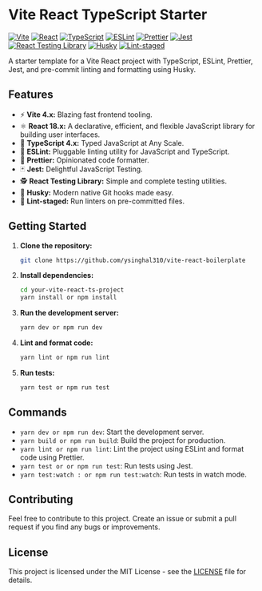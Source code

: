# Vite React TypeScript Starter

[![Vite](https://img.shields.io/badge/Vite-2.x-brightgreen?logo=vite)](https://vitejs.dev/)
[![React](https://img.shields.io/badge/React-17.x-blue?logo=react)](https://reactjs.org/)
[![TypeScript](https://img.shields.io/badge/TypeScript-4.x-blue?logo=typescript)](https://www.typescriptlang.org/)
[![ESLint](https://img.shields.io/badge/ESLint-7.x-blue?logo=eslint)](https://eslint.org/)
[![Prettier](https://img.shields.io/badge/Prettier-2.x-ff69b4?logo=prettier)](https://prettier.io/)
[![Jest](https://img.shields.io/badge/Jest-27.x-red?logo=jest)](https://jestjs.io/)
[![React Testing Library](https://img.shields.io/badge/Testing%20Library-12.x-orange?logo=testing-library)](https://testing-library.com/)
[![Husky](https://img.shields.io/badge/Husky-7.x-yellow?logo=husky)](https://typicode.github.io/husky/#/)
[![Lint-staged](https://img.shields.io/badge/Lint--staged-11.x-yellowgreen?logo=lint-staged)](https://github.com/okonet/lint-staged)

A starter template for a Vite React project with TypeScript, ESLint, Prettier, Jest, and pre-commit linting and formatting using Husky.

## Features

- ⚡️ **Vite 4.x:** Blazing fast frontend tooling.
- ⚛️ **React 18.x:** A declarative, efficient, and flexible JavaScript library for building user interfaces.
- 🦄 **TypeScript 4.x:** Typed JavaScript at Any Scale.
- 🚀 **ESLint:** Pluggable linting utility for JavaScript and TypeScript.
- 💅 **Prettier:** Opinionated code formatter.
- 🃏 **Jest:** Delightful JavaScript Testing.
- 🕵️ **React Testing Library:** Simple and complete testing utilities.
- 🐶 **Husky:** Modern native Git hooks made easy.
- 🧹 **Lint-staged:** Run linters on pre-committed files.

## Getting Started

1. **Clone the repository:**

   ```bash
   git clone https://github.com/ysinghal310/vite-react-boilerplate
   ```

2. **Install dependencies:**

   ```bash
   cd your-vite-react-ts-project
   yarn install or npm install
   ```

3. **Run the development server:**

   ```bash
   yarn dev or npm run dev
   ```

4. **Lint and format code:**

   ```bash
   yarn lint or npm run lint
   ```

5. **Run tests:**

   ```bash
   yarn test or npm run test
   ```

## Commands

- `yarn dev or npm run dev`: Start the development server.
- `yarn build or npm run build`: Build the project for production.
- `yarn lint or npm run lint`: Lint the project using ESLint and format code using Prettier.
- `yarn test or or npm run test`: Run tests using Jest.
- `yarn test:watch : or npm run test:watch`: Run tests in watch mode.

## Contributing

Feel free to contribute to this project. Create an issue or submit a pull request if you find any bugs or improvements.

## License

This project is licensed under the MIT License - see the [LICENSE](LICENSE) file for details.
